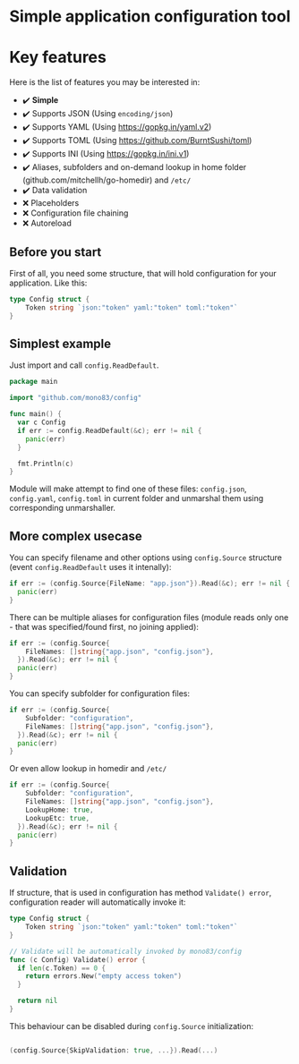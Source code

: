 Simple application configuration tool
=====================================

# Key features

Here is the list of features you may be interested in:

- :heavy_check_mark: **Simple** 
- :heavy_check_mark: Supports JSON (Using `encoding/json`)
- :heavy_check_mark: Supports YAML (Using https://gopkg.in/yaml.v2)
- :heavy_check_mark: Supports TOML (Using https://github.com/BurntSushi/toml)
- :heavy_check_mark: Supports INI (Using https://gopkg.in/ini.v1)
- :heavy_check_mark: Aliases, subfolders and on-demand lookup in home folder (github.com/mitchellh/go-homedir) and `/etc/`
- :heavy_check_mark: Data validation
- :x: Placeholders
- :x: Configuration file chaining
- :x: Autoreload

## Before you start

First of all, you need some structure, that will hold configuration
for your application. Like this:

```go
type Config struct {
    Token string `json:"token" yaml:"token" toml:"token"`
}
```

## Simplest example

Just import and call `config.ReadDefault`.

```go
package main

import "github.com/mono83/config"

func main() {
  var c Config
  if err := config.ReadDefault(&c); err != nil {
    panic(err)
  }

  fmt.Println(c)
}
```

Module will make attempt to find one of these files: `config.json`,
`config.yaml`, `config.toml` in current folder and unmarshal them using
corresponding unmarshaller.

## More complex usecase

You can specify filename and other options using `config.Source`
structure (event `config.ReadDefault` uses it intenally):

```go
if err := (config.Source{FileName: "app.json"}).Read(&c); err != nil {
  panic(err)
}
```

There can be multiple aliases for configuration files (module reads only
one - that was specified/found first, no joining applied):

```go
if err := (config.Source{
    FileNames: []string{"app.json", "config.json"},
  }).Read(&c); err != nil {
  panic(err)
}
```

You can specify subfolder for configuration files:

```go
if err := (config.Source{
    Subfolder: "configuration",
    FileNames: []string{"app.json", "config.json"},
  }).Read(&c); err != nil {
  panic(err)
}
```

Or even allow lookup in homedir and `/etc/`

```go
if err := (config.Source{
    Subfolder: "configuration",
    FileNames: []string{"app.json", "config.json"},
    LookupHome: true,
    LookupEtc: true,
  }).Read(&c); err != nil {
  panic(err)
}
```

## Validation

If structure, that is used in configuration has method `Validate() error`, 
configuration reader will automatically invoke it:

```go
type Config struct {
    Token string `json:"token" yaml:"token" toml:"token"`
}

// Validate will be automatically invoked by mono83/config
func (c Config) Validate() error {
  if len(c.Token) == 0 {
    return errors.New("empty access token")
  }

  return nil
}
```

This behaviour can be disabled during `config.Source` initialization:

```go 

(config.Source{SkipValidation: true, ...}).Read(...)

```